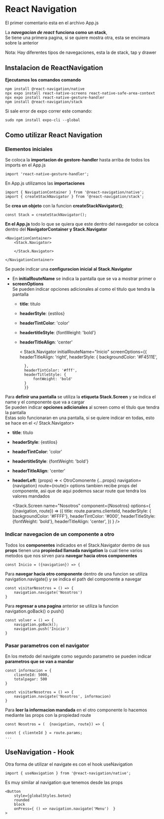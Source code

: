 # React Navigation

El primer comentario esta en el archivo App.js

La ***navegacion de react*** **funciona como un stack**,\
Se tiene una primera pagina, si se quiere mostra otra, esta se encimara sobre la anterior

Nota: Hay diferentes tipos de navegaciones, esta la de stack, tap y drawer

## Instalacion de ReactNavigation

**Ejecutamos los comandos comando**

    npm install @react-navigation/native
    npx expo install react-native-screens react-native-safe-area-context
    npx expo install react-native-gesture-handler
    npm install @react-navigation/stack
    
Si sale error de expo correr este comando:

    sudo npm install expo-cli --global    

## Como utilizar React Navigation

### Elementos iniciales

Se coloca la **importacion de gestore-handler** hasta arriba de todos los imports en el App.js

    import 'react-native-gesture-handler';

En App.js utilizamos las **importaciones**

    import { NavigationContainer } from '@react-navigation/native';
    import { createStackNavigator } from '@react-navigation/stack';

Se **crea un objeto** con la funcion **createStackNavigator()**;

    const Stack = createStackNavigator();

**En el App.js** todo lo que se quiera que este dentro del navegador se coloca dentro del **NavigatorContainer y Stack.Navigator**

    <NavigationContainer>
        <Stack.Navigator>
        
        </Stack.Navigator>

    </NavigationContainer>

Se puede indicar una **configuracion inicial al Stack.Navigator**
- En **initialRouteName** se indica la pantalla que se va a mostrar primer o
- **screenOptions**\
    Se pueden indicar opciones adicionales al  como el titulo que tendra la pantalla
    - **title**: titulo
    - **headerStyle**: {estilos}
    - **headerTintColor**: 'color'
    - **headertitleStyle**: {fontWeight: 'bold'}
    - **headerTitleAlign**: 'center'

        < Stack.Navigator
            initialRouteName="Inicio"
            screenOptions={{
            headerTitleAlign: 'right',
            headerStyle: {
                backgroundColor: '#F4511E',
            
            },
            headerTintColor: '#fff',
            headerTitleStyle: {
                fontWeight: 'bold'
            }
            }}
        >

Para **definir una pantalla** se utiliza la **etiqueta Stack.Screen** y se indica el name y el componente que va a cargar\
Se pueden indicar **opciones adicionales** al screen como el titulo que tendra la pantalla\
Estas solo funcionaran en una pantalla, si se quiere indicar en todas, esto se hace en el </ Stack.Navigator>
- **title**: titulo
- **headerStyle**: {estilos}
- **headerTintColor**: 'color'
- **headertitleStyle**: {fontWeight: 'bold'}
- **headerTitleAlign**: 'center'
- **headerLeft**: (props) => < OtroComonente  {...props} navigation={navigation} route={route}>
options tambien recibe props del componente, asi que de aqui podemos sacar route que tendra los valores mandados

    <Stack.Screen
        name="Nosotros"
        component={Nosotros}
        options={ ({navigation, route}) => ({
        title: route.params.clienteId,
        headerStyle: { backgroundColor: '#FFFF'},
        headerTintColor: '#000',
        headerTitleStyle: {fontWeight: 'bold'},
        headerTitleAlign: 'center',
        }) }
    />

### Indicar navegacion de un componente a otro

Todos los **componentes** indicados en el Stack.Navigator dentro de sus **props** tienen una **propiedad llamada navigation** la cual tiene varios metodos que nos sirven para **navegar hacia otros componentes**

    const Inicio = ({navigation}) => {

Para **navegar hacia otro componente** dentro de una funcion se utiliza navigation.navigate() y se indica el path del componente a navegar

    const visitarNosotros = () => {
        navigation.navigate('Nosotros')
    }

Para **regresar a una pagina** anterior se utiliza la funcion navigation.goBack() o push()

    const volver = () => {
        navigation.goBack();
        navigation.push('Inicio')
    }

### Pasar parametros con el navigator

En los metodo del navigate como segundo parametro se pueden indicar **parametros que se van a mandar** 

    const informacion = { 
        clienteId: 5000,
        totalpagar: 500
    }

    const visitarNosotros = () => {
        navigation.navigate('Nosotros', informacion)
    }

Para **leer la informacion mandada** en el otro componente lo hacemos mediante las props con la propiedad route

    const Nosotros = (  {navigation, route}) => {
    
    const { clienteId } = route.params;
    ...

## UseNavigation - Hook

Otra forma de utilizar el navigate es con el hook useNavigation

    import { useNavigation } from '@react-navigation/native';

Es muy similar al navigation que tenemos desde las props

    <Button
        style={globalStyles.boton}
        rounded
        block
        onPress={ () => navigation.navigate('Menu')  }
    >


